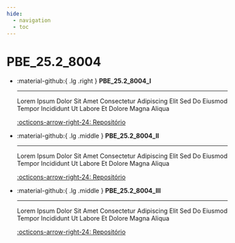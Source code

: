 ```yaml
---
hide:
  - navigation
  - toc
---  
```


# PBE_25.2_8004


<div class="grid cards" markdown>

-   :material-github:{ .lg .right } __PBE_25.2_8004_I__

    ---

    Lorem Ipsum Dolor Sit Amet Consectetur Adipiscing Elit Sed Do Eiusmod Tempor Incididunt Ut Labore Et Dolore Magna Aliqua

    [:octicons-arrow-right-24: Repositório](https://github.com/Projetos-de-Extensao/PBE_25.2_8004_I)

-   :material-github:{ .lg .middle } __PBE_25.2_8004_II__

    ---

    Lorem Ipsum Dolor Sit Amet Consectetur Adipiscing Elit Sed Do Eiusmod Tempor Incididunt Ut Labore Et Dolore Magna Aliqua

    [:octicons-arrow-right-24: Repositório](https://github.com/Projetos-de-Extensao/PBE_25.2_8004_II)


-   :material-github:{ .lg .middle } __PBE_25.2_8004_III__

    ---

    Lorem Ipsum Dolor Sit Amet Consectetur Adipiscing Elit Sed Do Eiusmod Tempor Incididunt Ut Labore Et Dolore Magna Aliqua

    [:octicons-arrow-right-24: Repositório](https://github.com/Projetos-de-Extensao/PBE_25.2_8004_III)

</div>

